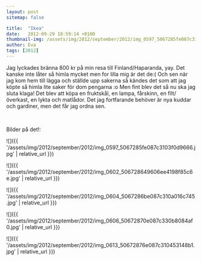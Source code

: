 ```yaml
---
layout: post
sitemap: false

title:  "Ikea"
date:   2012-09-29 18:59:14 +0100
thumbnail-img: /assets/img/2012/september/2012/img_0597_5067285fe087c3103f0d9666.jpg
author: Eva
tags: [2012]
---
```


Jag lyckades bränna 800 kr på min resa till Finland/Haparanda, yay. Det kanske inte låter så himla mycket men for lilla mig är det de:( Och sen när jag kom hem till lägga och ställde upp sakerna så kändes det som att jag köpte så himla lite saker för dom pengarna :o Men fint blev det så nu ska jag sluta klaga! Det blev att köpa en fruktskål, en lampa, fårskinn, en filt/överkast, en lykta och matlådor. Det jag fortfarande behöver är nya kuddar och gardiner, men det får jag ordna sen. 




 




Bilder på det!:

![]({{ '/assets/img/2012/september/2012/img_0597_5067285fe087c3103f0d9666.jpg'  | relative_url }})

![]({{ '/assets/img/2012/september/2012/img_0602_506728649606ee4198f85c6e.jpg'  | relative_url }})

![]({{ '/assets/img/2012/september/2012/img_0604_5067286be087c310a016c745.jpg'  | relative_url }})

![]({{ '/assets/img/2012/september/2012/img_0606_50672870e087c330b8084af0.jpg'  | relative_url }})

![]({{ '/assets/img/2012/september/2012/img_0613_50672876e087c310453148b1.jpg'  | relative_url }})

